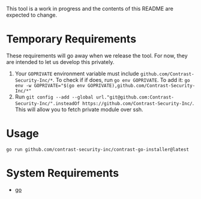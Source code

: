This tool is a work in progress and the contents of this README are expected to
change.

# Temporary Requirements

These requirements will go away when we release the tool. For now, they are
intended to let us develop this privately.

1. Your `GOPRIVATE` environment variable must include
   `github.com/Contrast-Security-Inc/*`. To check if if does, run `go env
   GOPRIVATE`. To add it: `go env -w GOPRIVATE="$(go env
   GOPRIVATE),github.com/Contrast-Security-Inc/*"` 
2. Run `git config --add --global
   url."git@github.com:Contrast-Security-Inc/".insteadOf
   https://github.com/Contrast-Security-Inc/`. This will allow you to fetch
   private module over ssh.

# Usage

`go run github.com/contrast-security-inc/contrast-go-installer@latest`

# System Requirements

* [go](https://go.dev/dl/)
